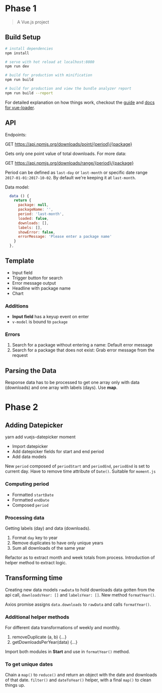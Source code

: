 # Phase 1

> A Vue.js project

## Build Setup

``` bash
# install dependencies
npm install

# serve with hot reload at localhost:8080
npm run dev

# build for production with minification
npm run build

# build for production and view the bundle analyzer report
npm run build --report
```

For detailed explanation on how things work, checkout the [guide](http://vuejs-templates.github.io/webpack/) and [docs for vue-loader](http://vuejs.github.io/vue-loader).

## API

Endpoints:

  GET https://api.npmjs.org/downloads/point/{period}/{package}

Gets only one point value of total downloads. For more data:

  GET https://api.npmjs.org/downloads/range/{period}/{package}

Period can be defined as `last-day` or `last-month` or specific date range `2017-01-01:2017-10-02`. By default we're keeping it at `last-month`.

Data model:

```javascript
  data () {
    return {
      package: null,
      packageName: '',
      period: 'last-month',
      loaded: false,
      downloads: [],
      labels: [],
      showError: false,
      errorMessage: 'Please enter a package name'
    }
  },
  ```

  ## Template

  * Input field
  * Trigger button for search
  * Error message output
  * Headline with package name
  * Chart

  ### Additions

  * **Input field** has a keyup event on enter
  * `v-model` is bound to `package`

  ### Errors

  1. Search for a package without entering a name: Default error message
  2. Search for a package that does not exist: Grab error message from the request

## Parsing the Data

Response data has to be processed to get one array only with data (downloads) and one array with labels (days). Use **map**.

# Phase 2

## Adding Datepicker

  yarn add vuejs-datepicker moment

* Import datepicker
* Add datepicker fields for start and end period
* Add data models

New `period` composed of `periodStart` and `periodEnd`, `periodEnd` is set to current day. Have to remove time attribute of `Date()`. Suitable for `moment.js`

### Computing period

* Formatted `startDate`
* Formatted `endDate`
* Composed `period`

### Processing data

Getting labels (day) and data (downloads).

1. Format `day` key to year
2. Remove duplicates to have only unique years
3. Sum all downloads of the same year

Refactor as to extract month and week totals from process. Introduction of helper method to extract logic.

## Transforming time

Creating new data models `rawData` to hold downloads data gotten from the api call, `downloadsYear: []` and `labelsYear: []`. New method `formatYear()`.

Axios promise assigns `data.downloads` to `rawData` and calls `formatYear()`.

### Additional helper methods

For different data transformations of weekly and monthly.

1. removeDuplicate (a, b) {...}
2. getDownloadsPerYear(data) {...}

Import both modules in **Start** and use in `formatYear()` method.

### To get unique dates

Chain a `map()` to `reduce()` and return an object with the date and downloads of that date. `filter()` and `dateToYear()` helper, with a final `map()` to clean things up.